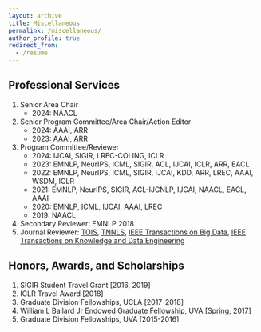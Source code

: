```yaml
---
layout: archive
title: Miscellaneous
permalink: /miscellaneous/
author_profile: true
redirect_from:
  - /resume
---
```


<h2>Professional Services</h2>
<ol>
	<li> Senior Area Chair
		<ul>
			<li>2024: NAACL </li>
    		</ul>
	</li>
	<li> Senior Program Committee/Area Chair/Action Editor
		<ul>
			<li>2024: AAAI, ARR </li>
			<li>2023: AAAI, ARR </li>
    		</ul>
	</li>
	<li> Program Committee/Reviewer
		<ul>
			<li>2024: IJCAI, SIGIR, LREC-COLING, ICLR </li>
			<li>2023: EMNLP, NeurIPS, ICML, SIGIR, ACL, IJCAI, ICLR, ARR, EACL </li>
			<li>2022: EMNLP, NeurIPS, ICML, SIGIR, IJCAI, KDD, ARR, LREC, AAAI, WSDM, ICLR </li>
			<li>2021: EMNLP, NeurIPS, SIGIR, ACL-IJCNLP, IJCAI, NAACL, EACL, AAAI </li>
			<li>2020: EMNLP, ICML, IJCAI, AAAI, LREC </li>
			<li>2019: NAACL </li>
    		</ul>
	</li>
	<li> Secondary Reviewer: EMNLP 2018 </li>
	<li> Journal Reviewer: <a href="https://dl.acm.org/journal/tois">TOIS</a>, <a href="https://cis.ieee.org/publications/t-neural-networks-and-learning-systems">TNNLS</a>, 
		<a href="https://ieeexplore.ieee.org/xpl/RecentIssue.jsp?punumber=6687317">IEEE Transactions on Big Data</a>, 
		<a href="https://ieeexplore.ieee.org/xpl/RecentIssue.jsp?punumber=69">IEEE Transactions on Knowledge and Data Engineering</a> </li>
</ol>

<h2>Honors, Awards, and Scholarships</h2>
<ol>
	<li> SIGIR Student Travel Grant [2016, 2019] </li>
	<li> ICLR Travel Award [2018] </li>
	<li> Graduate Division Fellowships, UCLA [2017-2018] </li>
	<li> William L Ballard Jr Endowed Graduate Fellowship, UVA [Spring, 2017] </li>
	<li> Graduate Division Fellowships, UVA [2015-2016] </li>
</ol>


